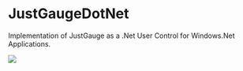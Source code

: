 # JustGaugeDotNet
Implementation of JustGauge as a .Net User Control for Windows.Net Applications.

<img class="transparent" src="https://lh6.googleusercontent.com/TbVVBdbnHEE__H8bQmopFUad2nXbWFqlSaRHDzc7VqPadITrKu8ykfbRT2WrgeEGH8Fi1cH5gDCC39w=w1920-h963">
